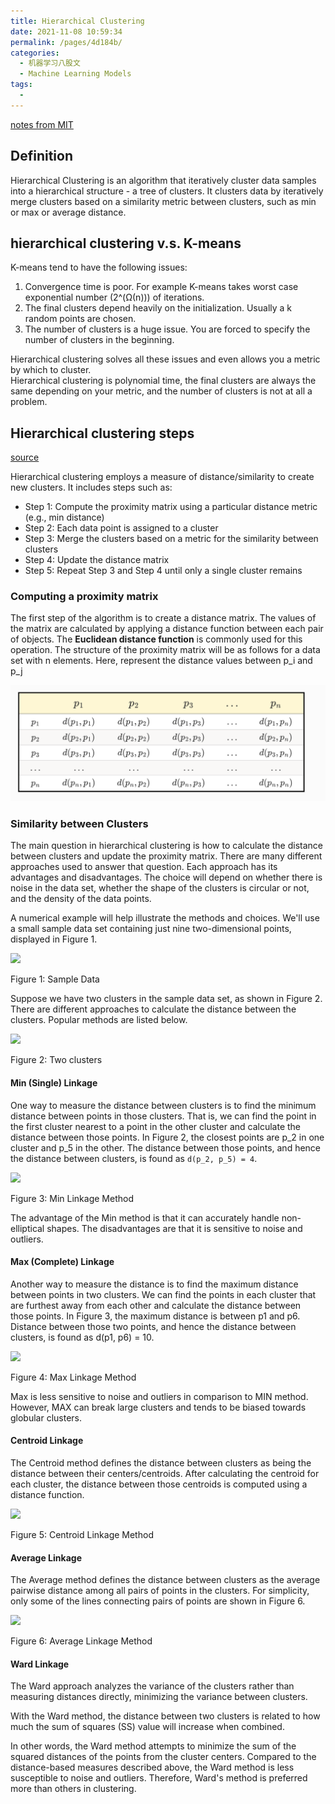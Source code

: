```yaml
---
title: Hierarchical Clustering
date: 2021-11-08 10:59:34
permalink: /pages/4d184b/
categories:
  - 机器学习八股文
  - Machine Learning Models
tags:
  - 
---
```

[notes from MIT](http://web.mit.edu/6.S097/www/resources/Hierarchical.pdf)

## Definition
Hierarchical Clustering is an algorithm that iteratively cluster data samples into a hierarchical structure - a tree of clusters. It clusters data by iteratively merge clusters based on a similarity metric between clusters, such as min or max or average distance. 

## hierarchical clustering v.s. K-means
K-means tend to have the following issues:
1. Convergence time is poor. For example K-means takes worst case exponential number (2^(Ω(n))) of iterations.
2. The final clusters depend heavily on the initialization. Usually a k random points are chosen.
3. The number of clusters is a huge issue. You are forced to specify the number of clusters in the beginning.

Hierarchical clustering solves all these issues and even allows you a metric by which to cluster.   
Hierarchical clustering is polynomial time, the final clusters are always the same depending on your metric, and the number of clusters is not at all a problem.

## Hierarchical clustering steps

[source](https://www.learndatasci.com/glossary/hierarchical-clustering/)

Hierarchical clustering employs a measure of distance/similarity to create new clusters. It includes steps such as: 

-   Step 1: Compute the proximity matrix using a particular distance metric (e.g., min distance)
-   Step 2: Each data point is assigned to a cluster
-   Step 3: Merge the clusters based on a metric for the similarity between clusters
-   Step 4: Update the distance matrix
-   Step 5: Repeat Step 3 and Step 4 until only a single cluster remains

### Computing a proximity matrix

The first step of the algorithm is to create a distance matrix. The values of the matrix are calculated by applying a distance function between each pair of objects. The **Euclidean distance function** is commonly used for this operation. The structure of the proximity matrix will be as follows for a data set with n elements. Here, represent the distance values between p_i and p_j


![](https://raw.githubusercontent.com/emmableu/image/master/202210010143465.png)
### Similarity between Clusters

The main question in hierarchical clustering is how to calculate the distance between clusters and update the proximity matrix. There are many different approaches used to answer that question. Each approach has its advantages and disadvantages. The choice will depend on whether there is noise in the data set, whether the shape of the clusters is circular or not, and the density of the data points.

A numerical example will help illustrate the methods and choices. We'll use a small sample data set containing just nine two-dimensional points, displayed in Figure 1.

![](https://storage.googleapis.com/lds-media/images/Sample-data-plot.width-1200.jpg)

Figure 1: Sample Data

Suppose we have two clusters in the sample data set, as shown in Figure 2. There are different approaches to calculate the distance between the clusters. Popular methods are listed below.

![](https://storage.googleapis.com/lds-media/images/Sample-data-two-clusters-plot.width-1200.jpg)

Figure 2: Two clusters

#### Min (Single) Linkage

One way to measure the distance between clusters is to find the minimum distance between points in those clusters. That is, we can find the point in the first cluster nearest to a point in the other cluster and calculate the distance between those points. In Figure 2, the closest points are p_2 in one cluster and p_5 in the other.  The distance between those points, and hence the distance between clusters, is found as `d(p_2, p_5) = 4`.

![](https://storage.googleapis.com/lds-media/images/Sample-data-min-distance-single-linkage.width-1200.jpg)

Figure 3: Min Linkage Method

The advantage of the Min method is that it can accurately handle non-elliptical shapes. The disadvantages are that it is sensitive to noise and outliers.

#### Max (Complete) Linkage

Another way to measure the distance is to find the maximum distance between points in two clusters. We can find the points in each cluster that are furthest away from each other and calculate the distance between those points. In Figure 3, the maximum distance is between p1 and p6. Distance between those two points, and hence the distance between clusters, is found as d(p1, p6) = 10.


![](https://storage.googleapis.com/lds-media/images/Sample-data-max-distance-complete-linkage.width-1200.jpg)

Figure 4: Max Linkage Method


Max is less sensitive to noise and outliers in comparison to MIN method. However, MAX can break large clusters and tends to be biased towards globular clusters.

#### Centroid Linkage

The Centroid method defines the distance between clusters as being the distance between their centers/centroids. After calculating the centroid for each cluster, the distance between those centroids is computed using a distance function.

![](https://storage.googleapis.com/lds-media/images/Sample-data-centroid-distance-linkage.width-1200.jpg)

Figure 5: Centroid Linkage Method



#### Average Linkage

The Average method defines the distance between clusters as the average pairwise distance among all pairs of points in the clusters. For simplicity, only some of the lines connecting pairs of points are shown in Figure 6.

![](https://storage.googleapis.com/lds-media/images/Sample-data-average-distance-linkage.width-1200.jpg)

Figure 6: Average Linkage Method


#### Ward Linkage

The Ward approach analyzes the variance of the clusters rather than measuring distances directly, minimizing the variance between clusters.

With the Ward method, the distance between two clusters is related to how much the sum of squares (SS) value will increase when combined.

In other words, the Ward method attempts to minimize the sum of the squared distances of the points from the cluster centers. Compared to the distance-based measures described above, the Ward method is less susceptible to noise and outliers. Therefore, Ward's method is preferred more than others in clustering.